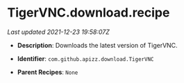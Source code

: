 # TigerVNC.download.recipe

_Last updated 2021-12-23 19:58:07Z_

- **Description**: Downloads the latest version of TigerVNC.

- **Identifier**: `com.github.apizz.download.TigerVNC`

- **Parent Recipes**: `None`